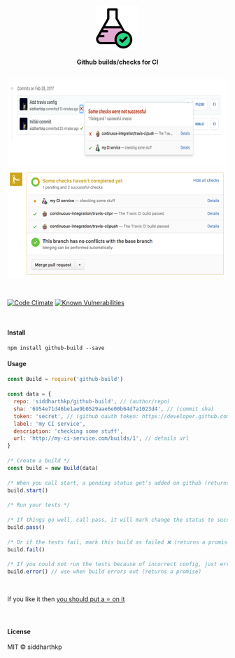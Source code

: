 <p align="center">
  <img src="art/logo.png" height="100px"/>
  <br><br>
  <b>Github builds/checks for CI</b>
  <br><br>
  
</p>
<p>
  <img src="art/commit.png" height="200px"/>
  <br>
  <img src="art/pull_request.png" height="250px"/>
</p>

&nbsp;

[![Code Climate](https://lima.codeclimate.com/github/siddharthkp/github-build/badges/gpa.svg)](https://lima.codeclimate.com/github/siddharthkp/github-build)
[![Known Vulnerabilities](https://snyk.io/test/github/siddharthkp/github-build/badge.svg)](https://snyk.io/test/github/siddharthkp/github-build)

&nbsp;

#### Install

```
npm install github-build --save
```

#### Usage

```js
const Build = require('github-build')

const data = {
  repo: 'siddharthkp/github-build', // (author/repo)
  sha: '6954e71d46be1ae9b0529aae6e00b64d7a1023d4', // (commit sha)
  token: 'secret', // (github oauth token: https://developer.github.com/v3/oauth)
  label: 'my CI service',
  description: 'checking some stuff',
  url: 'http://my-ci-service.com/builds/1', // details url
}

/* Create a build */
const build = new Build(data)

/* When you call start, a pending status get's added on github (returns a promise) */
build.start()

/* Run your tests */

/* If things go well, call pass, it will mark change the status to success ✅ (returns a promise) */
build.pass()

/* Or if the tests fail, mark this build as failed ❌ (returns a promise) */
build.fail()

/* If you could not run the tests because of incorrect config, just error out the build (returns a promise) */
build.error() // use when build errors out (returns a promise)

```

&nbsp;

If you like it then [you should put a ⭐️ on it](https://www.youtube.com/watch?v=4m1EFMoRFvY)

&nbsp;

#### License

MIT © siddharthkp
